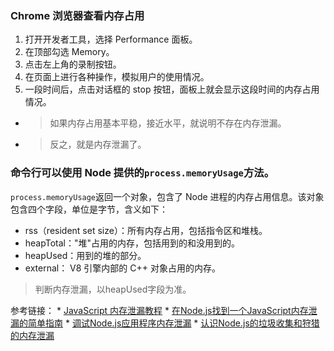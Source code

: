 ### Chrome 浏览器查看内存占用

1. 打开开发者工具，选择 Performance 面板。
1. 在顶部勾选 Memory。
1. 点击左上角的录制按钮。
1. 在页面上进行各种操作，模拟用户的使用情况。
1. 一段时间后，点击对话框的 stop 按钮，面板上就会显示这段时间的内存占用情况。

* > 如果内存占用基本平稳，接近水平，就说明不存在内存泄漏。
* > 反之，就是内存泄漏了。

### 命令行可以使用 Node 提供的`process.memoryUsage`方法。
`process.memoryUsage`返回一个对象，包含了 Node 进程的内存占用信息。该对象包含四个字段，单位是字节，含义如下：
* rss（resident set size）：所有内存占用，包括指令区和堆栈。
* heapTotal："堆"占用的内存，包括用到的和没用到的。
* heapUsed：用到的堆的部分。
* external： V8 引擎内部的 C++ 对象占用的内存。
> 判断内存泄漏，以heapUsed字段为准。

参考链接：
	* [JavaScript 内存泄漏教程](http://www.ruanyifeng.com/blog/2017/04/memory-leak.html)
	* [在Node.js找到一个JavaScript内存泄漏的简单指南](https://www.alexkras.com/simple-guide-to-finding-a-javascript-memory-leak-in-node-js/)
	* [调试Node.js应用程序内存泄漏](https://www.toptal.com/nodejs/debugging-memory-leaks-node-js-applications)
	* [认识Node.js的垃圾收集和狩猎的内存泄漏](https://www.dynatrace.com/blog/understanding-garbage-collection-and-hunting-memory-leaks-in-node-js/)